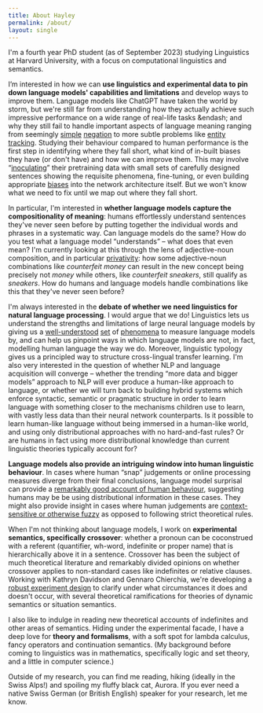 ```yaml
---
title: About Hayley
permalink: /about/
layout: single
---
```


I'm a fourth year PhD student (as of September 2023) studying Linguistics at Harvard University, with a focus on computational linguistics and semantics.

I’m interested in how we can **use linguistics and experimental data to pin down language models' capabilities and limitations** and develop ways to improve them. 
Language models like ChatGPT have taken the world by storm, but we're still far from understanding how they actually achieve such impressive performance on a wide range of real-life tasks &endash; and why they still fail to handle important aspects of language meaning ranging from seemingly [simple](http://arxiv.org/abs/2306.08189) [negation](https://aclanthology.org/2022.coling-1.272) to more subtle problems like [entity tracking](https://arxiv.org/abs/2305.02363). Studying their behaviour compared to human performance is the first step in identifying where they fall short, what kind of in-built biases they have (or don't have) and how we can improve them. This may involve &ldquo;[inoculating](https://aclanthology.org/N19-1225/)&rdquo; their pretraining data with small sets of carefully designed sentences showing the requisite phenomena, fine-tuning, or even building appropriate [biases](https://openreview.net/forum?id=YmA86Zo-P_t) into the network architecture itself. But we won't know what we need to fix until we map out where they fall short. 

In particular, I'm interested in **whether language models capture the compositionality of meaning**: humans effortlessly understand sentences they've never seen before by putting 
together the individual words and phrases in a systematic way. 
Can language models do the same? How do you test what a language model &ldquo;understands&rdquo; &ndash; what does that even mean?
I'm currently looking at 
this through the lens of adjective-noun composition, and in particular [privativity](https://www.proquest.com/docview/2681380157): how 
some adjective-noun combinations like _counterfeit money_ can result in the new concept being precisely not _money_ while others, like _counterfeit sneakers_, still qualify as _sneakers_. How do humans and language models handle combinations like this that they've never seen before?

I'm always interested in the **debate of whether we need linguistics for natural language processing**. I would argue that we do! Linguistics lets us understand the strengths and limitations of large neural language models by giving us a [well-understood](https://doi.org/10.1162/tacl_a_00321) [set](https://aclanthology.org/2020.acl-main.158) of [phenomena](http://arxiv.org/abs/2212.06801) to measure language models by, and can help us pinpoint ways in which language models are not, in fact, modelling human language the way we do.
Moreover, linguistic typology gives us a principled way to structure cross-lingual transfer learning. 
I'm also very interested in the question of whether NLP and language acquisition will converge &ndash; whether the trending &ldquo;more data and bigger models&rdquo; approach to NLP will ever produce a human-like approach to language, or whether we will turn back to building hybrid systems which enforce syntactic, semantic or pragmatic structure in order to learn language with something closer to the mechanisms children use to learn, with vastly less data than their neural network counterparts. Is it possible to learn human-like language without being immersed in a human-like world, and using only distributional approaches with no hard-and-fast rules? Or are humans in fact using more distributional knowledge than current linguistic theories typically account for?

**Language models also provide an intriguing window into human linguistic behaviour**. In cases where human &ldquo;snap&rdquo; judgements or online processing measures diverge from their final conclusions, language model surprisal can provide a [remarkably good account of human behaviour](https://doi.org/10.1162/nol_a_00105), suggesting humans may be be using distributional information in these cases. They might also provide insight in cases where human judgements are [context-sensitive or otherwise fuzzy](https://arxiv.org/pdf/2106.08694) as opposed to following strict theoretical rules.

When I'm not thinking about language models, I work on **experimental semantics, specifically crossover**: whether a pronoun can be coconstrued with a referent (quantifier, wh-word, indefinite or proper name) that is hierarchically above it in a sentence. Crossover has been the subject of much theoretical literature and remarkably divided opinions on whether crossover applies to non-standard cases like indefinites or relative clauses. Working with Kathryn Davidson and Gennaro Chierchia, we're developing a [robust experiment design](/assets/publications/Ross-et-al_SuB_Crossover_Proceedings.pdf) to clarify under what circumstances it does and doesn't occur, with several theoretical ramifications for theories of dynamic semantics or situation semantics.

I also like to indulge in reading new theoretical accounts of indefinites and other areas of semantics. Hiding under the experimental facade, I have a deep love for **theory and formalisms**, with a soft spot for lambda calculus, fancy operators and continuation semantics. (My background before coming to linguistics was in mathematics, specifically logic and set theory, and a little in computer science.)

Outside of my research, you can find me reading, hiking (ideally in the Swiss Alps!) and spoiling my fluffy black cat, Aurora. If you ever need a native Swiss German (or British English) speaker for your research, let me know.

